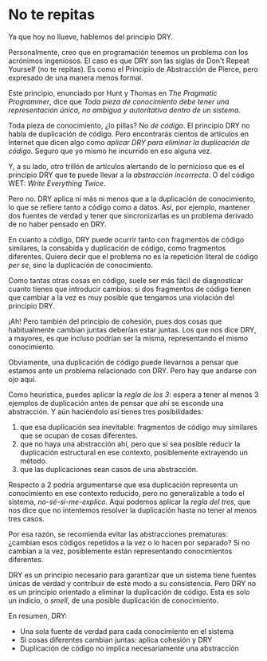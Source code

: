 # No te repitas

Ya que hoy no llueve, hablemos del principio DRY.

Personalmente, creo que en programación tenemos un problema con los acrónimos ingeniosos. El caso es que DRY son las siglas de Don't Repeat Yourself (no te repitas). Es como el Principio de Abstracción de Pierce, pero expresado de una manera menos formal.

Este principio, enunciado por Hunt y Thomas en _The Pragmatic Programmer_, dice que _Toda pieza de conocimiento debe tener una representación única, no ambigua y autoritativa dentro de un sistema._

Toda pieza de conocimiento, ¿lo pillas? No _de código_. El principio DRY no habla de duplicación de código. Pero encontrarás cientos de artículos en Internet que dicen algo como _aplicar DRY para eliminar la duplicación de código._ Seguro que yo mismo he incurrido en eso alguna vez.

Y, a su lado, otro trillón de artículos alertando de lo pernicioso que es el principio DRY que te puede llevar a la _abstracción incorrecta_. O del código WET: _Write Everything Twice_.

Pero no. DRY aplica ni más ni menos que a la duplicación de conocimiento, lo que se refiere tanto a código como a datos. Así, por ejemplo, mantener dos fuentes de verdad y tener que sincronizarlas es un problema derivado de no haber pensado en DRY.

En cuanto a código, DRY puede ocurrir tanto con fragmentos de código similares, la consabida y duplicación de código, como fragmentos diferentes. Quiero decir que el problema no es la repetición literal de código _per se_, sino la duplicación de conocimiento.

Como tantas otras cosas en código, suele ser más fácil de diagnosticar cuanto tienes que introducir cambios: si dos fragmentos de código tienen que cambiar a la vez es muy posible que tengamos una violación del principio DRY.

¡Ah! Pero también del principio de cohesión, pues dos cosas que habitualmente cambian juntas deberían estar juntas. Los que nos dice DRY, a mayores, es que incluso podrían ser la misma, representando el mismo conocimiento.

Obviamente, una duplicación de código puede llevarnos a pensar que estamos ante un problema relacionado con DRY. Pero hay que andarse con ojo aquí.

Como heurística, puedes aplicar la _regla de los 3_: espera a tener al menos 3 ejemplos de duplicación antes de pensar que ahí se esconde una abstracción. Y aún haciéndolo así tienes tres posibilidades:

1. que esa duplicación sea inevitable: fragmentos de código muy similares que se ocupan de cosas diferentes.
2. que no haya una abstracción ahí, pero que sí sea posible reducir la duplicación estructural en ese contexto, posiblemente extrayendo un método.
3. que las duplicaciones sean casos de una abstracción.

Respecto a 2 podría argumentarse que esa duplicación representa un conocimiento en ese contexto reducido, pero no generalizable a todo el sistema, _no-sé-si-me-explico_. Aquí podemos aplicar la _regla del tres_, que nos dice que no intentemos resolver la duplicación hasta no tener al menos tres casos.

Por esa razón, se recomienda evitar las abstracciones prematuras: ¿cambian esos códigos repetidos a la vez o lo hacen por separado? Si no cambian a la vez, posiblemente están representando conocimientos diferentes.

DRY es un principio necesario para garantizar que un sistema tiene fuentes únicas de verdad y contribuir de este modo a su consistencia. Pero DRY no es un principio orientado a eliminar la duplicación de código. Esta es solo un indicio, o _smell_, de una posible duplicación de conocimiento.

En resumen, DRY:

* Una sola fuente de verdad para cada conocimiento en el sistema
* Si cosas diferentes cambian juntas: aplica cohesión y DRY
* Duplicación de código no implica necesariamente una abstracción

